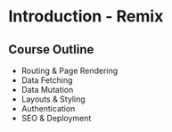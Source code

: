 # Introduction - Remix

## Course Outline

- Routing & Page Rendering
- Data Fetching
- Data Mutation
- Layouts & Styling
- Authentication
- SEO & Deployment